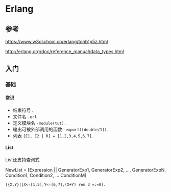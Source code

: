# Erlang

## 参考

https://www.w3cschool.cn/erlang/tohb1p5z.html

http://erlang.org/doc/reference_manual/data_types.html

## 入门

### 基础

#### 常识

- 结束符号 .
- 文件名 ```.erl```
- 定义模块名 ```-module(tut).```
- 输出可被外部调用的函数 ```-export([double/1]).```
- 列表 ```[E1, E2 | R] = [1,2,3,4,5,6,7].```

#### List

List还支持查询式

NewList = [Expression || GeneratorExp1, GeneratorExp2, ..., GeneratorExpN, Condition1, Condition2, ... ConditionM]

```
[{X,Y}||X<-[1,5],Y<-[6,7],(X+Y) rem 3 =:=0].
```





